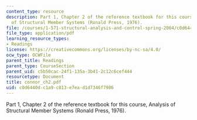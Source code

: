 ```yaml
---
content_type: resource
description: Part 1, Chapter 2 of the reference textbook for this course, Analysis
  of Structural Member Systems (Ronald Press, 1976).
file: /courses/1-571-structural-analysis-and-control-spring-2004/c0d6440dc1a9c813e7ead1d7346f7986_connor_ch2.pdf
file_type: application/pdf
learning_resource_types:
- Readings
license: https://creativecommons.org/licenses/by-nc-sa/4.0/
ocw_type: OCWFile
parent_title: Readings
parent_type: CourseSection
parent_uid: c5b50cac-24f1-135a-3b41-2c12c6cef444
resourcetype: Document
title: connor_ch2.pdf
uid: c0d6440d-c1a9-c813-e7ea-d1d7346f7986
---
```

Part 1, Chapter 2 of the reference textbook for this course, Analysis of Structural Member Systems (Ronald Press, 1976).